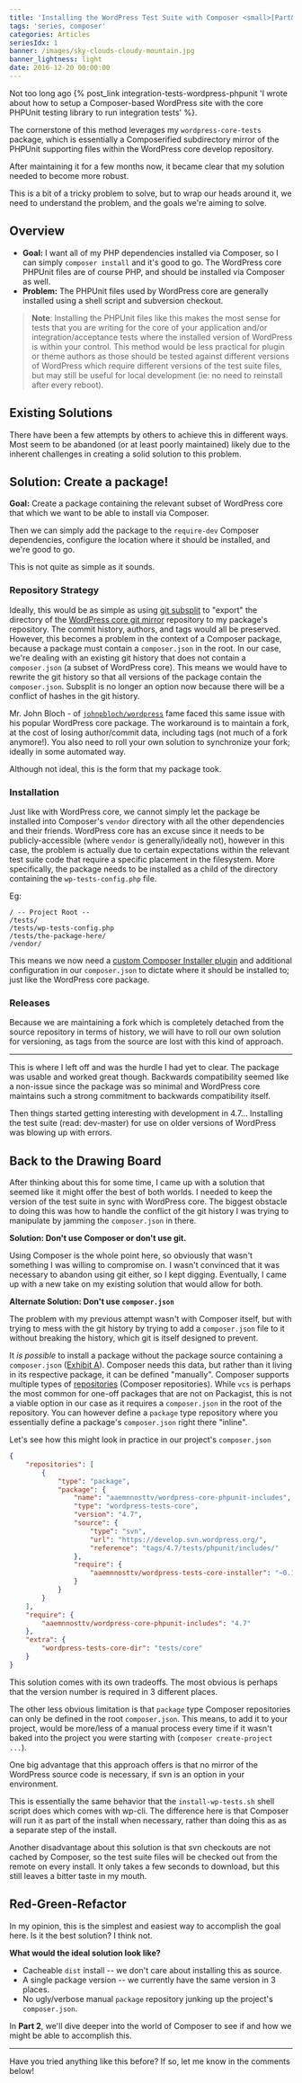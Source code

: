 ```yaml
---
title: 'Installing the WordPress Test Suite with Composer <small>[Part&nbsp;1]</small>'
tags: 'series, composer'
categories: Articles
seriesIdx: 1
banner: /images/sky-clouds-cloudy-mountain.jpg
banner_lightness: light
date: 2016-12-20 00:00:00
---
```



Not too long ago {% post_link integration-tests-wordpress-phpunit 'I wrote about how to setup a Composer-based WordPress site with the core PHPUnit testing library to run integration tests' %}.

The cornerstone of this method leverages my `wordpress-core-tests` package, which is essentially a Composerified subdirectory mirror of the PHPUnit supporting files within the WordPress core develop repository.

After maintaining it for a few months now, it became clear that my solution needed to become more robust.

This is a bit of a tricky problem to solve, but to wrap our heads around it, we need to understand the problem, and the goals we're aiming to solve.

## Overview

- **Goal:** I want all of my PHP dependencies installed via Composer, so I can simply `composer install` and it's good to go. The WordPress core PHPUnit files are of course PHP, and should be installed via Composer as well.
- **Problem:** The PHPUnit files used by WordPress core are generally installed using a shell script and subversion checkout.

> **Note**: Installing the PHPUnit files like this makes the most sense for tests that you are writing for the core of your application and/or integration/acceptance tests where the installed version of WordPress is within your control. This method would be less practical for plugin or theme authors as those should be tested against different versions of WordPress which require different versions of the test suite files, but may still be useful for local development (ie: no need to reinstall after every reboot).

## Existing Solutions

There have been a few attempts by others to achieve this in different ways. Most seem to be abandoned (or at least poorly maintained) likely due to the inherent challenges in creating a solid solution to this problem.

## Solution: Create a package!

**Goal:** Create a package containing the relevant subset of WordPress core that which we want to be able to install via Composer.

Then we can simply add the package to the `require-dev` Composer dependencies, configure the location where it should be installed, and we're good to go.

This is not quite as simple as it sounds.

### Repository Strategy

Ideally, this would be as simple as using [git subsplit](https://github.com/dflydev/git-subsplit) to "export" the directory of the [WordPress core git mirror](git://develop.git.wordpress.org/) repository to my package's repository.  The commit history, authors, and tags would all be preserved. However, this becomes a problem in the context of a Composer package, because a package must contain a `composer.json` in the root. In our case, we're dealing with an existing git history that does not contain a `composer.json` (a subset of WordPress core). This means we would have to rewrite the git history so that all versions of the package contain the `composer.json`. Subsplit is no longer an option now because there will be a conflict of hashes in the git history.

Mr. John Bloch - of [`johnpbloch/wordpress`](https://packagist.org/packages/johnpbloch/wordpress) fame faced this same issue with his popular WordPress core package. The workaround is to maintain a fork, at the cost of losing author/commit data, including tags (not much of a fork anymore!). You also need to roll your own solution to synchronize your fork; ideally in some automated way.

Although not ideal, this is the form that my package took.

### Installation

Just like with WordPress core, we cannot simply let the package be installed into Composer's `vendor` directory with all the other dependencies and their friends. WordPress core has an excuse since it needs to be publicly-accessible (where `vendor` is generally/ideally not), however in this case, the problem is actually due to certain expectations within the relevant test suite code that require a specific placement in the filesystem. More specifically, the package needs to be installed as a child of the directory containing the `wp-tests-config.php` file.

Eg:
```
/ -- Project Root --
/tests/
/tests/wp-tests-config.php
/tests/the-package-here/
/vendor/
```

This means we now need a [custom Composer Installer plugin](https://github.com/aaemnnosttv/wordpress-tests-core-installer) and additional configuration in our `composer.json` to dictate where it should be installed to; just like the WordPress core package.

### Releases

Because we are maintaining a fork which is completely detached from the source repository in terms of history, we will have to roll our own solution for versioning, as tags from the source are lost with this kind of approach.

---

This is where I left off and was the hurdle I had yet to clear. The package was usable and worked great though. Backwards compatibility seemed like a non-issue since the package was so minimal and WordPress core maintains such a strong commitment to backwards compatibility itself.

Then things started getting interesting with development in 4.7... Installing the test suite (read: dev-master) for use on older versions of WordPress was blowing up with errors.

## Back to the Drawing Board

After thinking about this for some time, I came up with a solution that seemed like it might offer the best of both worlds. I needed to keep the version of the test suite in sync with WordPress core. The biggest obstacle to doing this was how to handle the conflict of the git history I was trying to manipulate by jamming the `composer.json` in there.

**Solution: Don't use Composer or don't use git.**

Using Composer is the whole point here, so obviously that wasn't something I was willing to compromise on. I wasn't convinced that it was necessary to abandon using git either, so I kept digging. Eventually, I came up with a new take on my existing solution that would allow for both.

**Alternate Solution: Don't use `composer.json`**

The problem with my previous attempt wasn't with Composer itself, but with trying to mess with the git history by trying to add a `composer.json` file to it without breaking the history, which git is itself designed to prevent.

It _is possible_ to install a package without the package source containing a `composer.json` ([Exhibit A](https://wpackagist.org)). Composer needs this data, but rather than it living in its respective package, it can be defined "manually". Composer supports multiple types of [repositories](https://getcomposer.org/doc/05-repositories.md) (Composer repositories). While `vcs` is perhaps the most common for one-off packages that are not on Packagist, this is not a viable option in our case as it requires a `composer.json` in the root of the repository. You can however define a `package` type repository where you essentially define a package's `composer.json` right there "inline".

Let's see how this might look in practice in our project's `composer.json`

```json
{
    "repositories": [
        {
            "type": "package",
            "package": {
                "name": "aaemnnosttv/wordpress-core-phpunit-includes",
                "type": "wordpress-tests-core",
                "version": "4.7",
                "source": {
                    "type": "svn",
                    "url": "https://develop.svn.wordpress.org/",
                    "reference": "tags/4.7/tests/phpunit/includes/"
                },
                "require": {
                    "aaemnnosttv/wordpress-tests-core-installer": "~0.1"
                }
            }
        }
    ],
    "require": {
        "aaemnnosttv/wordpress-core-phpunit-includes": "4.7"
    },
    "extra": {
        "wordpress-tests-core-dir": "tests/core"
    }
}
```

This solution comes with its own tradeoffs. The most obvious is perhaps that the version number is required in 3 different places.

The other less obvious limitation is that `package` type Composer repositories can only be defined in the root `composer.json`. This means, to add it to your project, would be more/less of a manual process every time if it wasn't baked into the project you were starting with (`composer create-project ...`).

One big advantage that this approach offers is that no mirror of the WordPress source code is necessary, if svn is an option in your environment.

This is essentially the same behavior that the `install-wp-tests.sh` shell script does which comes with wp-cli. The difference here is that Composer will run it as part of the install when necessary, rather than doing this as as a separate step of the install.

Another disadvantage about this solution is that svn checkouts are not cached by Composer, so the test suite files will be checked out from the remote on every install. It only takes a few seconds to download, but this still leaves a bitter taste in my mouth.

## Red-Green-Refactor

In my opinion, this is the simplest and easiest way to accomplish the goal here. Is it the best solution? I think not.

**What would the ideal solution look like?**

- Cacheable `dist` install -- we don't care about installing this as source.
- A single package version -- we currently have the same version in 3 places.
- No ugly/verbose manual `package` repository junking up the project's `composer.json`.

In **Part 2**, we'll dive deeper into the world of Composer to see if and how we might be able to accomplish this.

---

Have you tried anything like this before? If so, let me know in the comments below!
